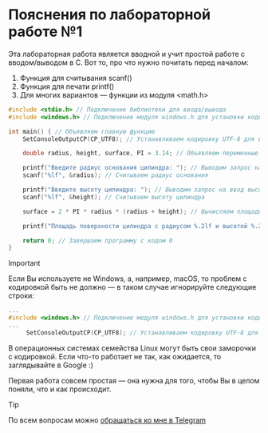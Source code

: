 # Пояснения по лабораторной работе №1

Эта лабораторная работа является вводной и учит простой работе с вводом/выводом в С.
Вот то, про что нужно почитать перед началом:
1. Функция для считывания scanf()
2. Функция для печати printf()
3. Для многих вариантов — функции из модуля <math.h>

```c
#include <stdio.h> // Подключение библиотеки для ввода/вывода
#include <windows.h> // Подключение модуля windows.h для установки кодировки вывода

int main() { // Объявляем главную функцию
    SetConsoleOutputCP(CP_UTF8); // Устанавливаем кодировку UTF-8 для вывода русских символов

    double radius, height, surface, PI = 3.14; // Объявляем переменные для радиуса, высоты и площади поверхности цилиндра

    printf("Введите радиус основания цилиндра: "); // Выводим запрос на ввод радиуса основания
    scanf("%lf", &radius); // Считываем радиус основания

    printf("Введите высоту цилиндра: "); // Выводим запрос на ввод высоты цилиндра
    scanf("%lf", &height); // Считываем высоту цилиндра

    surface = 2 * PI * radius * (radius + height); // Вычисляем площадь поверхности цилиндра по формуле

    printf("Площадь поверхности цилиндра с радиусом %.2lf и высотой %.2lf равна %.2lf\n", radius, height, surface); // Выводим результат

    return 0; // Завершаем программу с кодом 0
}
```
> [!IMPORTANT]
> Если Вы используете не Windows, а, например, macOS, то проблем с кодировкой быть не должно — в таком случае игнорируйте следующие строки:
> ```c
> ...
> #include <windows.h> // Подключение модуля windows.h для установки кодировки вывода
> ...
>      SetConsoleOutputCP(CP_UTF8); // Устанавливаем кодировку UTF-8 для вывода в консоли русских символов: иначе будут иероглифы
> ```
>
> В операционных системах семейства Linux могут быть свои заморочки с кодировкой. Если что-то работает не так, как ожидается, то заглядывайте в Google :)

Первая работа совсем простая — она нужна для того, чтобы Вы в целом поняли, что и как происходит.

> [!TIP]
> По всем вопросам можно [обращаться ко мне в Telegram](https://t.me/plunkzy)